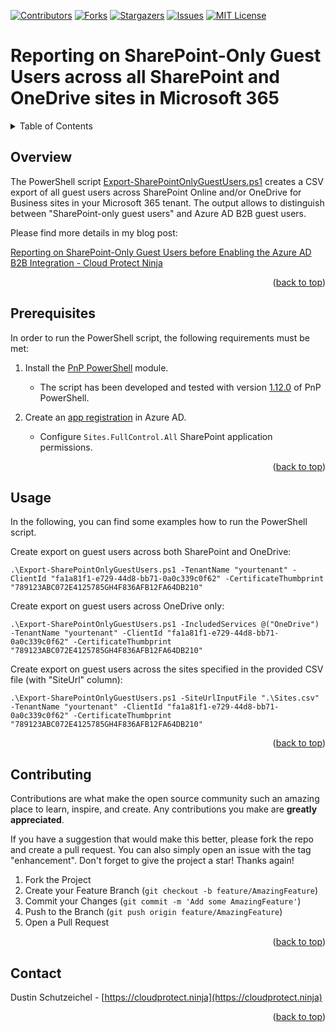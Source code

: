 <a name="readme-top"></a>



<!-- PROJECT SHIELDS -->
[![Contributors][contributors-shield]][contributors-url]
[![Forks][forks-shield]][forks-url]
[![Stargazers][stars-shield]][stars-url]
[![Issues][issues-shield]][issues-url]
[![MIT License][license-shield]][license-url]



<!-- TITLE -->
# Reporting on SharePoint-Only Guest Users across all SharePoint and OneDrive sites in Microsoft 365



<!-- TABLE OF CONTENTS -->
<details>
  <summary>Table of Contents</summary>
  <ol>
    <li><a href="#overview">Overview</a></li>
    <li><a href="#prerequisites">Prerequisites</a></li>
    <li><a href="#usage">Usage</a></li>
    <li><a href="#contributing">Contributing</a></li>
    <li><a href="#contact">Contact</a></li>
  </ol>
</details>



<!-- OVERVIEW -->
## Overview

The PowerShell script [Export-SharePointOnlyGuestUsers.ps1](Export-SharePointOnlyGuestUsers.ps1) creates a CSV export of all guest users across SharePoint Online and/or OneDrive for Business sites in your Microsoft 365 tenant. The output allows to distinguish between "SharePoint-only guest users" and Azure AD B2B guest users.

Please find more details in my blog post:

[Reporting on SharePoint-Only Guest Users before Enabling the Azure AD B2B Integration - Cloud Protect Ninja][blog-post-url]

<p align="right">(<a href="#readme-top">back to top</a>)</p>



<!-- PREREQUISITES -->
## Prerequisites

In order to run the PowerShell script, the following requirements must be met:

1. Install the [PnP PowerShell](https://pnp.github.io/powershell/articles/installation.html) module.
   - The script has been developed and tested with version [1.12.0](https://github.com/pnp/powershell/releases/tag/v1.12.0) of PnP PowerShell.

2. Create an [app registration](https://pnp.github.io/powershell/articles/authentication.html#register-your-own-azure-ad-app) in Azure AD.
   - Configure `Sites.FullControl.All` SharePoint application permissions.

<p align="right">(<a href="#readme-top">back to top</a>)</p>



<!-- USAGE EXAMPLES -->
## Usage

In the following, you can find some examples how to run the PowerShell script.

Create export on guest users across both SharePoint and OneDrive:
```
.\Export-SharePointOnlyGuestUsers.ps1 -TenantName "yourtenant" -ClientId "fa1a81f1-e729-44d8-bb71-0a0c339c0f62" -CertificateThumbprint "789123ABC072E4125785GH4F836AFB12FA64DB210"
```

Create export on guest users across OneDrive only:
```
.\Export-SharePointOnlyGuestUsers.ps1 -IncludedServices @("OneDrive") -TenantName "yourtenant" -ClientId "fa1a81f1-e729-44d8-bb71-0a0c339c0f62" -CertificateThumbprint "789123ABC072E4125785GH4F836AFB12FA64DB210"
```

Create export on guest users across the sites specified in the provided CSV file (with "SiteUrl" column):
```
.\Export-SharePointOnlyGuestUsers.ps1 -SiteUrlInputFile ".\Sites.csv" -TenantName "yourtenant" -ClientId "fa1a81f1-e729-44d8-bb71-0a0c339c0f62" -CertificateThumbprint "789123ABC072E4125785GH4F836AFB12FA64DB210"
```

<p align="right">(<a href="#readme-top">back to top</a>)</p>



<!-- CONTRIBUTING -->
## Contributing

Contributions are what make the open source community such an amazing place to learn, inspire, and create. Any contributions you make are **greatly appreciated**.

If you have a suggestion that would make this better, please fork the repo and create a pull request. You can also simply open an issue with the tag "enhancement".
Don't forget to give the project a star! Thanks again!

1. Fork the Project
2. Create your Feature Branch (`git checkout -b feature/AmazingFeature`)
3. Commit your Changes (`git commit -m 'Add some AmazingFeature'`)
4. Push to the Branch (`git push origin feature/AmazingFeature`)
5. Open a Pull Request

<p align="right">(<a href="#readme-top">back to top</a>)</p>



<!-- CONTACT -->
## Contact

Dustin Schutzeichel - [https://cloudprotect.ninja](https://cloudprotect.ninja)

<p align="right">(<a href="#readme-top">back to top</a>)</p>



<!-- MARKDOWN LINKS & IMAGES -->
<!-- https://www.markdownguide.org/basic-syntax/#reference-style-links -->
[contributors-shield]: https://img.shields.io/github/contributors/CloudProtectNinja/MicrosoftCloudSecurity.svg?style=for-the-badge
[contributors-url]: https://github.com/CloudProtectNinja/MicrosoftCloudSecurity/graphs/contributors
[forks-shield]: https://img.shields.io/github/forks/CloudProtectNinja/MicrosoftCloudSecurity.svg?style=for-the-badge
[forks-url]: https://github.com/CloudProtectNinja/MicrosoftCloudSecurity/network/members
[stars-shield]: https://img.shields.io/github/stars/CloudProtectNinja/MicrosoftCloudSecurity.svg?style=for-the-badge
[stars-url]: https://github.com/CloudProtectNinja/MicrosoftCloudSecurity/stargazers
[issues-shield]: https://img.shields.io/github/issues/CloudProtectNinja/MicrosoftCloudSecurity.svg?style=for-the-badge
[issues-url]: https://github.com/CloudProtectNinja/MicrosoftCloudSecurity/issues
[license-shield]: https://img.shields.io/github/license/CloudProtectNinja/MicrosoftCloudSecurity.svg?style=for-the-badge
[license-url]: https://github.com/CloudProtectNinja/MicrosoftCloudSecurity/blob/master/LICENSE
[blog-post-url]: https://cloudprotect.ninja/reporting-sharepoint-only-guest-users/
